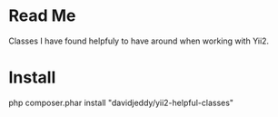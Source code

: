 # Read Me

Classes I have found helpfuly to have around when working with Yii2.

# Install

php composer.phar install "davidjeddy/yii2-helpful-classes"